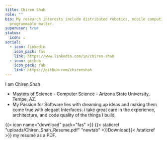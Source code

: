 ```yaml
---
title: Chiren Shah
role: ""
bio: My research interests include distributed robotics, mobile computing and
  programmable matter.
superuser: true
status:
  icon: ☕️
social:
  - icon: linkedin
    icon_pack: fas
    link: https://www.linkedin.com/in/chiren-shah
  - icon: github
    icon_pack: fab
    link: https://github.com/chirenshah
---
```

I am Chiren Shah

* Masters of Science - Computer Science - Arizona State University, Tempe, AZ.
* My Passion for Software lies with dreaming up ideas and making them come true with elegant Interfaces. i take great care in the experience, architecture, and code quality of the things I build.

{{< icon name="download" pack="fas" >}} {{< staticref "uploads/Chiren_Shah_Resume.pdf" "newtab" >}}Download{{< /staticref >}} my resumé as a PDF.